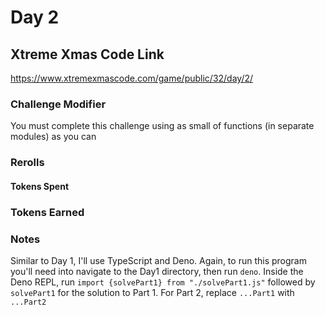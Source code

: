 # Day 2

## Xtreme Xmas Code Link

https://www.xtremexmascode.com/game/public/32/day/2/

### Challenge Modifier

You must complete this challenge using as small of functions (in separate modules) as you can

### Rerolls

#### Tokens Spent

### Tokens Earned

### Notes

Similar to Day 1, I'll use TypeScript and Deno. Again, to run this program you'll need into navigate to the Day1 directory, then run `deno`. Inside the Deno REPL, run `import {solvePart1} from "./solvePart1.js"` followed by `solvePart1` for the solution to Part 1. For Part 2, replace `...Part1` with `...Part2`
